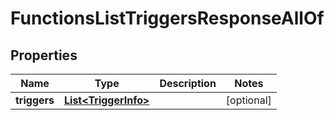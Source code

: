

# FunctionsListTriggersResponseAllOf


## Properties

| Name | Type | Description | Notes |
|------------ | ------------- | ------------- | -------------|
|**triggers** | [**List&lt;TriggerInfo&gt;**](TriggerInfo.md) |  |  [optional] |



